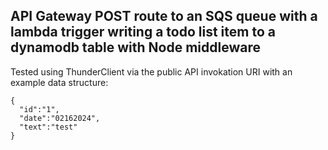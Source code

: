 ##  API Gateway POST route to an SQS queue with a lambda trigger writing a todo list item to a dynamodb table with Node middleware

Tested using ThunderClient via the public API invokation URI with an example data structure: 

    {
      "id":"1",
      "date":"02162024",
      "text":"test"
    }
